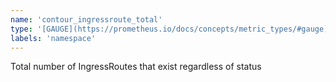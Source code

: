 ```yaml
---
name: 'contour_ingressroute_total'
type: '[GAUGE](https://prometheus.io/docs/concepts/metric_types/#gauge)'
labels: 'namespace'
---
```


Total number of IngressRoutes that exist regardless of status
